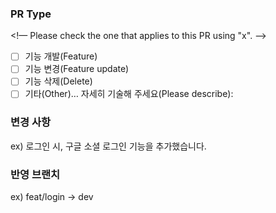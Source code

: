 ### PR Type

<!— Please check the one that applies to this PR using "x". —>

- [ ]  기능 개발(Feature)
- [ ]  기능 변경(Feature update)
- [ ]  기능 삭제(Delete)
- [ ]  기타(Other)… 자세히 기술해 주세요(Please describe):

### 변경 사항
ex) 로그인 시, 구글 소셜 로그인 기능을 추가했습니다.

### 반영 브랜치
ex) feat/login -> dev
